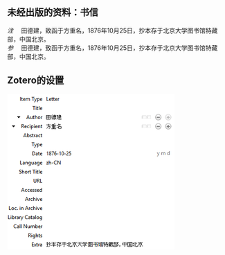 ## 未经出版的资料：书信
*注* 　田德建，致函于方重名，1876年10月25日，抄本存于北京大学图书馆特藏部，中国北京。   
*参* 　田德建，致函于方重名，1876年10月25日，抄本存于北京大学图书馆特藏部，中国北京。

## Zotero的设置
![未经出版的资料：书信](images/LetterChinese.png)
